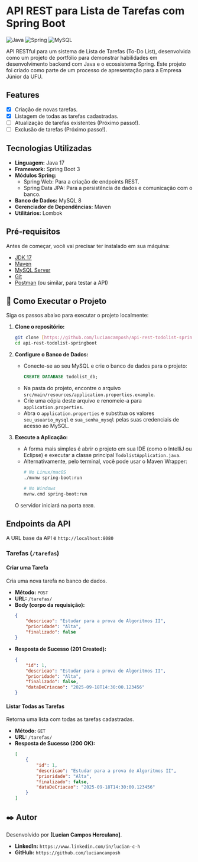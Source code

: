 # API REST para Lista de Tarefas com Spring Boot

![Java](https://img.shields.io/badge/Java-17-blue?style=for-the-badge&logo=java)
![Spring](https://img.shields.io/badge/Spring_Boot-3.3-green?style=for-the-badge&logo=spring)
![MySQL](https://img.shields.io/badge/MySQL-8.0-blue?style=for-the-badge&logo=mysql)


API RESTful para um sistema de Lista de Tarefas (To-Do List), desenvolvida como um projeto de portfólio para demonstrar habilidades em desenvolvimento backend com Java e o ecossistema Spring. Este projeto foi criado como parte de um processo de apresentação para a Empresa Júnior da UFU.

## Features

- [x] Criação de novas tarefas.
- [x] Listagem de todas as tarefas cadastradas.
- [ ] Atualização de tarefas existentes (Próximo passo!).
- [ ] Exclusão de tarefas (Próximo passo!).

##  Tecnologias Utilizadas


- **Linguagem:** Java 17
- **Framework:** Spring Boot 3
- **Módulos Spring:**
    - Spring Web: Para a criação de endpoints REST.
    - Spring Data JPA: Para a persistência de dados e comunicação com o banco.
- **Banco de Dados:** MySQL 8
- **Gerenciador de Dependências:** Maven
- **Utilitários:** Lombok

##  Pré-requisitos

Antes de começar, você vai precisar ter instalado em sua máquina:
- [JDK 17](https://www.oracle.com/java/technologies/javase/jdk17-archive-downloads.html)
- [Maven](https://maven.apache.org/download.cgi)
- [MySQL Server](https://dev.mysql.com/downloads/mysql/)
- [Git](https://git-scm.com/)
- [Postman](https://www.postman.com/downloads/) (ou similar, para testar a API)

## 🚀 Como Executar o Projeto


Siga os passos abaixo para executar o projeto localmente:

1.  **Clone o repositório:**
    ```bash
    git clone [https://github.com/luciancamposh/api-rest-todolist-springboot.git](https://github.com/luciancamposh/api-rest-todolist-springboot.git)
    cd api-rest-todolist-springboot
    ```
    [//]: # (Lembre-se de verificar se a URL do seu clone está correta!)

2.  **Configure o Banco de Dados:**
    - Conecte-se ao seu MySQL e crie o banco de dados para o projeto:
      ```sql
      CREATE DATABASE todolist_db;
      ```
    - Na pasta do projeto, encontre o arquivo `src/main/resources/application.properties.example`.
    - Crie uma cópia deste arquivo e renomeie-a para `application.properties`.
    - Abra o `application.properties` e substitua os valores `seu_usuario_mysql` e `sua_senha_mysql` pelas suas credenciais de acesso ao MySQL.

3.  **Execute a Aplicação:**
    - A forma mais simples é abrir o projeto em sua IDE (como o IntelliJ ou Eclipse) e executar a classe principal `TodolistApplication.java`.
    - Alternativamente, pelo terminal, você pode usar o Maven Wrapper:
      ```bash
      # No Linux/macOS
      ./mvnw spring-boot:run

      # No Windows
      mvnw.cmd spring-boot:run
      ```
    O servidor iniciará na porta `8080`.

##  Endpoints da API

A URL base da API é `http://localhost:8080`

[//]: # (Documentar seus endpoints mostra que você sabe como uma API deve ser usada.)
### Tarefas (`/tarefas`)

#### Criar uma Tarefa
Cria uma nova tarefa no banco de dados.

- **Método:** `POST`
- **URL:** `/tarefas/`
- **Body (corpo da requisição):**
  ```json
  {
      "descricao": "Estudar para a prova de Algoritmos II",
      "prioridade": "Alta",
      "finalizado": false
  }
  ```
- **Resposta de Sucesso (201 Created):**
  ```json
  {
      "id": 1,
      "descricao": "Estudar para a prova de Algoritmos II",
      "prioridade": "Alta",
      "finalizado": false,
      "dataDeCriacao": "2025-09-18T14:30:00.123456"
  }
  ```

#### Listar Todas as Tarefas
Retorna uma lista com todas as tarefas cadastradas.

- **Método:** `GET`
- **URL:** `/tarefas/`
- **Resposta de Sucesso (200 OK):**
  ```json
  [
      {
          "id": 1,
          "descricao": "Estudar para a prova de Algoritmos II",
          "prioridade": "Alta",
          "finalizado": false,
          "dataDeCriacao": "2025-09-18T14:30:00.123456"
      }
  ]
  ```

## ✒️ Autor

Desenvolvido por **[Lucian Campos Herculano]**.

- **LinkedIn:** `https://www.linkedin.com/in/lucian-c-h`
- **GitHub:** `https://github.com/luciancamposh`